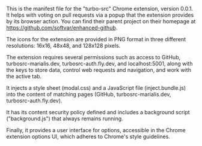 This is the manifest file for the "turbo-src" Chrome extension, version 0.0.1. It helps with voting on pull requests via a popup that the extension provides by its browser action. You can find their parent project on their homepage at https://github.com/softvar/enhanced-github.

The icons for the extension are provided in PNG format in three different resolutions: 16x16, 48x48, and 128x128 pixels. 

The extension requires several permissions such as access to GitHub, turbosrc-marialis.dev, turbosrc-auth.fly.dev, and localhost:5001, along with the keys to store data, control web requests and navigation, and work with the active tab.

It injects a style sheet (modal.css) and a JavaScript file (inject.bundle.js) into the content of matching pages (GitHub, turbosrc-marialis.dev, turbosrc-auth.fly.dev).

It has its content security policy defined and includes a background script ("background.js") that always remains running.

Finally, it provides a user interface for options, accessible in the Chrome extension options UI, which adheres to Chrome's style guidelines.